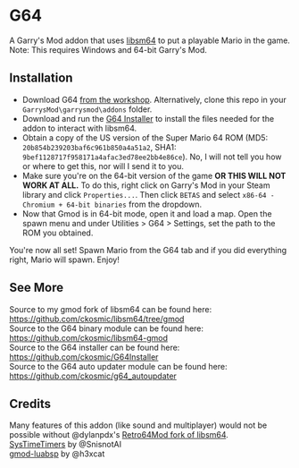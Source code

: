 # G64
A Garry's Mod addon that uses [libsm64](https://github.com/libsm64/libsm64/) to put a playable Mario in the game. \
Note: This requires Windows and 64-bit Garry's Mod.

## Installation
- Download G64 [from the workshop](https://steamcommunity.com/sharedfiles/filedetails/?id=2814638140). Alternatively, clone this repo in your `GarrysMod\garrysmod\addons` folder.
- Download and run the [G64 Installer](https://github.com/ckosmic/G64Installer/releases/latest) to install the files needed for the addon to interact with libsm64.
- Obtain a copy of the US version of the Super Mario 64 ROM (MD5: `20b854b239203baf6c961b850a4a51a2`, SHA1: `9bef1128717f958171a4afac3ed78ee2bb4e86ce`). No, I will not tell you how or where to get this, nor will I send it to you.
- Make sure you're on the 64-bit version of the game **OR THIS WILL NOT WORK AT ALL.** To do this, right click on Garry's Mod in your Steam library and click `Properties...`.  Then click `BETAS` and select `x86-64 - Chromium + 64-bit binaries` from the dropdown.
- Now that Gmod is in 64-bit mode, open it and load a map. Open the spawn menu and under Utilities > G64 > Settings, set the path to the ROM you obtained.

You're now all set! Spawn Mario from the G64 tab and if you did everything right, Mario will spawn. Enjoy!

## See More
Source to my gmod fork of libsm64 can be found here: https://github.com/ckosmic/libsm64/tree/gmod \
Source to the G64 binary module can be found here: https://github.com/ckosmic/libsm64-gmod \
Source to the G64 installer can be found here: https://github.com/ckosmic/G64Installer \
Source to the G64 auto updater module can be found here: https://github.com/ckosmic/g64_autoupdater

## Credits
Many features of this addon (like sound and multiplayer) would not be possible without @dylanpdx's [Retro64Mod fork of libsm64](https://github.com/Retro64Mod/libsm64-retro64/). \
[SysTimeTimers](https://github.com/SnisnotAl/SysTimeTimers) by @SnisnotAI \
[gmod-luabsp](https://github.com/h3xcat/gmod-luabsp/blob/master/luabsp.lua) by @h3xcat